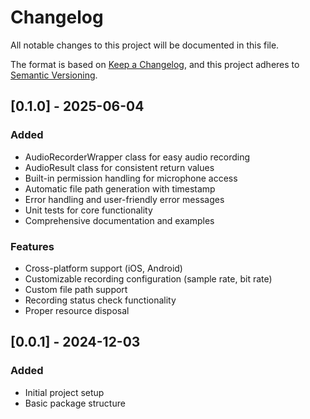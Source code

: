 # Changelog

All notable changes to this project will be documented in this file.

The format is based on [Keep a Changelog](https://keepachangelog.com/en/1.0.0/),
and this project adheres to [Semantic Versioning](https://semver.org/spec/v2.0.0.html).

## [0.1.0] - 2025-06-04

### Added
- AudioRecorderWrapper class for easy audio recording
- AudioResult class for consistent return values
- Built-in permission handling for microphone access
- Automatic file path generation with timestamp
- Error handling and user-friendly error messages
- Unit tests for core functionality
- Comprehensive documentation and examples

### Features
- Cross-platform support (iOS, Android)
- Customizable recording configuration (sample rate, bit rate)
- Custom file path support
- Recording status check functionality
- Proper resource disposal

## [0.0.1] - 2024-12-03

### Added
- Initial project setup
- Basic package structure
